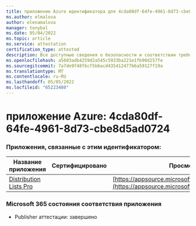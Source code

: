 ```yaml
---
title: приложение Azure идентификатора для 4cda80df-64fe-4961-8d73-cbe8d5ad0724
ms.author: elmalova
author: elenamalova
manager: tonybal
ms.date: 05/04/2022
ms.topic: article
ms.service: attestation
certification_type: attested
description: Все доступные сведения о безопасности и соответствии требованиям для 4cda80df-64fe-4961-8d73-cbe8d5ad0724.
ms.openlocfilehash: a5603adb4259d2a545c5933ba221e1fb90d257fe
ms.sourcegitcommit: 7a7de9f48f6cf5b6acd435412477b6a59127f19a
ms.translationtype: MT
ms.contentlocale: ru-RU
ms.lasthandoff: 05/05/2022
ms.locfileid: "65223480"
---
```

# <a name="azure-app-id-4cda80df-64fe-4961-8d73-cbe8d5ad0724"></a>приложение Azure: 4cda80df-64fe-4961-8d73-cbe8d5ad0724


### <a name="apps-associated-with-this-id"></a>Приложения, связанные с этим идентификатором:
| **Название приложения** | **Сертифицировано** | **Просмотр в AppSource** |
|--------------|---------------|-----------------------|
| [Distribution Lists Pro](../forward/WA200002977.md) |  | [https://appsource.microsoft.com/product/office/WA200002977](https://appsource.microsoft.com/product/office/WA200002977) |

### <a name="microsoft-365-app-compliance-status"></a>Microsoft 365 состояния соответствия приложения
- Publisher аттестации: завершено

